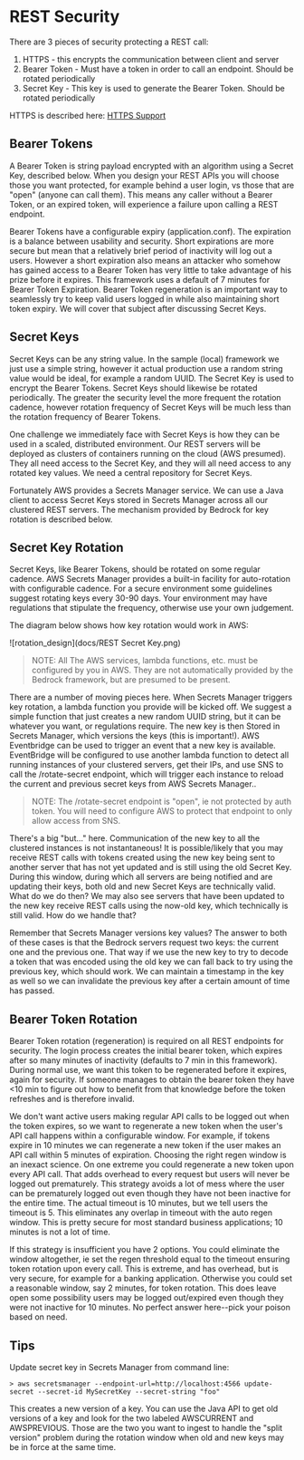 
# REST Security

There are 3 pieces of security protecting a REST call:

1) HTTPS - this encrypts the communication between client and server
2) Bearer Token - Must have a token in order to call an endpoint. Should be rotated periodically
3) Secret Key - This key is used to generate the Bearer Token. Should be rotated periodically

HTTPS is described here: [HTTPS Support](docs/https.md)

## Bearer Tokens
A Bearer Token is string payload encrypted with an algorithm using a Secret Key, 
described below. When you design your REST APIs you will choose those you want protected,
for example behind a user login, vs those that are "open" (anyone can call them). This means any 
caller without a Bearer Token, or an expired token, will experience a failure upon calling a REST endpoint.

Bearer Tokens have a configurable expiry (application.conf). The expiration is a balance between usability 
and security.  Short expirations are more secure but mean that a relatively brief period of inactivity will log 
out a users. However a short expiration also means an attacker who somehow has gained access to a Bearer 
Token has very little to take advantage of his prize before it expires. This framework uses a default of 7 minutes
for Bearer Token Expiration. Bearer Token regeneration is an important way to seamlessly try to keep valid 
users logged in while also maintaining short token expiry. We will cover that subject after discussing Secret Keys.

## Secret Keys
Secret Keys can be any string value. In the sample (local) framework we just use a simple string, however
it actual production use a random string value would be ideal, for example a random UUID. The Secret Key
is used to encrypt the Bearer Tokens. Secret Keys should likewise be rotated periodically. The greater the 
security level the more frequent the rotation cadence, however rotation frequency of Secret Keys will be 
much less than the rotation frequency of Bearer Tokens.

One challenge we immediately face with Secret Keys is how they can be used in a scaled, distributed environment.
Our REST servers will be deployed as clusters of containers running on the cloud (AWS presumed). They all need
access to the Secret Key, and they will all need access to any rotated key values. We need a central repository
for Secret Keys.

Fortunately AWS provides a Secrets Manager service. We can use a Java client to access Secret Keys stored
in Secrets Manager across all our clustered REST servers. The mechanism provided by Bedrock for key rotation
is described below.

## Secret Key Rotation
Secret Keys, like Bearer Tokens, should be rotated on some regular cadence. AWS Secrets Manager provides a built-in facility for auto-rotation with configurable cadence. For a secure environment some guidelines suggest rotating keys 
every 30-90 days. Your environment may have regulations that stipulate the frequency, otherwise use your own
judgement.

The diagram below shows how key rotation would work in AWS:

![rotation_design](docs/REST Secret Key.png)

>NOTE: All The AWS services, lambda functions, etc. must be configured by you in AWS. They are not automatically provided by the Bedrock framework, but are presumed to be present.

There are a number of moving pieces here. When Secrets Manager triggers key rotation, a lambda function you
provide will be kicked off. We suggest a simple function that just creates a new random UUID string, but it can
be whatever you want, or regulations require. The new key is then Stored in Secrets Manager, which versions
the keys (this is important!). AWS Eventbridge can be used to trigger an event that a new key is available. 
EventBridge will be configured to use another lambda function to detect all running instances of your clustered
servers, get their IPs, and use SNS to call the /rotate-secret endpoint, which will trigger each instance to 
reload the current and previous secret keys from AWS Secrets Manager..

>NOTE: The /rotate-secret endpoint is "open", ie not protected by auth token. You will need to configure
>AWS to protect that endpoint to only allow access from SNS.

There's a big "but..." here. Communication of the new key to all the clustered instances is not instantaneous!
It is possible/likely that you may receive REST calls with tokens created using the new key being sent to 
another server that has not yet updated and is still using the old Secret Key. During this window, during which
all servers are being notified and are updating their keys, both old and new Secret Keys are technically valid.
What do we do then? We may also see servers that have been updated to the new key receive
REST calls using the now-old key, which technically is still valid. How do we handle that?

Remember that Secrets Manager versions key values? The answer to both of these cases is that the Bedrock 
servers request two keys: the current one and the previous one. That way if we use the new key to try to 
decode a token that was encoded using the old key we can fall back to try using the previous key, which should
work. We can maintain a timestamp in the key as well so we can invalidate the previous key after a certain
amount of time has passed.

## Bearer Token Rotation
Bearer Token rotation (regeneration) is required on all REST endpoints for security. The login process
creates the initial bearer token, which expires after so many minutes of inactivity (defaults
to 7 min in this framework). During normal use, we want this token to be regenerated before it expires,
again for security. If someone manages to obtain the bearer token they have <10 min to figure
out how to benefit from that knowledge before the token refreshes and is therefore invalid.

We don't want active users making regular API calls to be logged out when the token expires, so we want to
regenerate a new token when the user's API call happens within a configurable window.  For example,
if tokens expire in 10 minutes we can regenerate a new token if the user makes an API call within 5 minutes
of expiration.  Choosing the right regen window is an inexact science. On one extreme you could 
regenerate a new token upon every API call. That adds overhead to every request but users will never
be logged out prematurely.  This strategy avoids a lot of mess where the user can be prematurely logged
out even though they have not been inactive for the entire time.  The actual timeout is 10 minutes,
but we tell users the timeout is 5. This eliminates any overlap in timeout with the auto regen window.
This is pretty secure for most standard business applications; 10 minutes is not a lot of time.

If this strategy is insufficient you have 2 options. You could eliminate the window altogether, ie set
the regen threshold equal to the timeout ensuring token rotation upon every call. This is extreme,
and has overhead, but is very secure, for example for a banking application.  Otherwise you could set
a reasonable window, say 2 minutes, for token rotation.  This does leave open some possibility users
may be logged out/expired even though they were not inactive for 10 minutes.  No perfect answer
here--pick your poison based on need.																																																								

## Tips  

Update secret key in Secrets Manager from command line:

```
> aws secretsmanager --endpoint-url=http://localhost:4566 update-secret --secret-id MySecretKey --secret-string "foo"
```

This creates a new version of a key. You can use the Java API to get old versions of a key and look for the two
labeled AWSCURRENT and AWSPREVIOUS. Those are the two you want to ingest to handle the "split version"
problem during the rotation window when old and new keys may be in force at the same time.